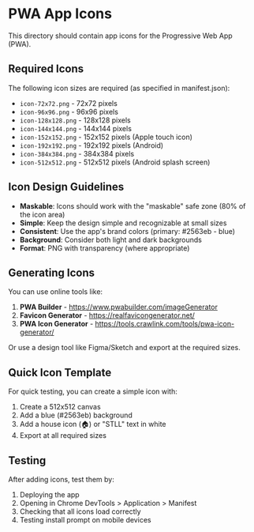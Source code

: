 # PWA App Icons

This directory should contain app icons for the Progressive Web App (PWA).

## Required Icons

The following icon sizes are required (as specified in manifest.json):

- `icon-72x72.png` - 72x72 pixels
- `icon-96x96.png` - 96x96 pixels
- `icon-128x128.png` - 128x128 pixels
- `icon-144x144.png` - 144x144 pixels
- `icon-152x152.png` - 152x152 pixels (Apple touch icon)
- `icon-192x192.png` - 192x192 pixels (Android)
- `icon-384x384.png` - 384x384 pixels
- `icon-512x512.png` - 512x512 pixels (Android splash screen)

## Icon Design Guidelines

- **Maskable**: Icons should work with the "maskable" safe zone (80% of the icon area)
- **Simple**: Keep the design simple and recognizable at small sizes
- **Consistent**: Use the app's brand colors (primary: #2563eb - blue)
- **Background**: Consider both light and dark backgrounds
- **Format**: PNG with transparency (where appropriate)

## Generating Icons

You can use online tools like:

1. **PWA Builder** - https://www.pwabuilder.com/imageGenerator
2. **Favicon Generator** - https://realfavicongenerator.net/
3. **PWA Icon Generator** - https://tools.crawlink.com/tools/pwa-icon-generator/

Or use a design tool like Figma/Sketch and export at the required sizes.

## Quick Icon Template

For quick testing, you can create a simple icon with:

1. Create a 512x512 canvas
2. Add a blue (#2563eb) background
3. Add a house icon (🏠) or "STLL" text in white
4. Export at all required sizes

## Testing

After adding icons, test them by:

1. Deploying the app
2. Opening in Chrome DevTools > Application > Manifest
3. Checking that all icons load correctly
4. Testing install prompt on mobile devices

